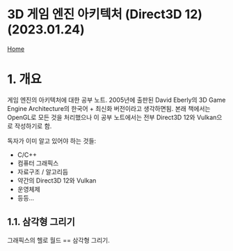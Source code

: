 # 3D 게임 엔진 아키텍처 (Direct3D 12) (2023.01.24)
[Home](/README.md)

# 1. 개요

게임 엔진의 아키텍처에 대한 공부 노트. 2005년에 출판된 David Eberly의 3D Game Engine Architecture의 한국어 + 최신화 버전이라고 생각하면됨. 본래 책에서는 OpenGL로 모든 것을 처리했으나 이 공부 노트에서는 전부 Direct3D 12와 Vulkan으로 작성하기로 함.

독자가 이미 알고 있어야 하는 것들:
* C/C++
* 컴퓨터 그래픽스
* 자료구조 / 알고리듬
* 약간의 Direct3D 12와 Vulkan
* 운영체제
* 등등...

## 1.1. 삼각형 그리기

그래픽스의 헬로 월드 == 삼각형 그리기.

